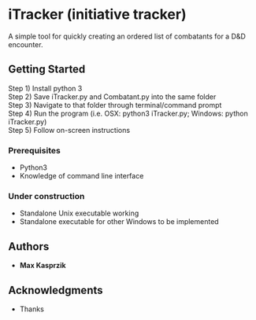# iTracker (initiative tracker)
A simple tool for quickly creating an ordered list of combatants for a D&D encounter.

## Getting Started

Step 1) Install python 3  
Step 2) Save iTracker.py and Combatant.py into the same folder  
Step 3) Navigate to that folder through terminal/command prompt   
Step 4) Run the program (i.e. OSX: python3 iTracker.py; Windows: python iTracker.py)  
Step 5) Follow on-screen instructions

### Prerequisites
* Python3
* Knowledge of command line interface

### Under construction
* Standalone Unix executable working
* Standalone executable for other Windows to be implemented

## Authors

* **Max Kasprzik**

## Acknowledgments

* Thanks
